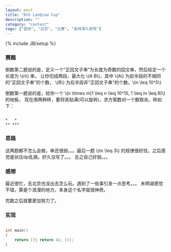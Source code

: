 ```yaml
---
layout: post
title: "6th LanQiao Cup"
description: ""
category: "contest"
tags: ["蓝桥", "北京", "比赛", "有待深入研究"]
---
```

{% include JB/setup %}

### 赛题

倒数第二题说的是，定义一个“正回文子串”为长度为奇数的回文串，然后给定一个长度为 \\(n\\) 串，
让你切成两段，最大化 \\(A B\\)，其中 \\(A\\) 为前半段的不相同的“正回文子串”的个数，
\\(B\\) 为后半段非“正回文子串”的个数。\\(n \\leq 10^5\\)

倒数第一题说的是，给你一个 \\(n \\times m(1 \\leq n \\leq 10^15, 1 \\leq m \\leq 6)\\) 的地板，
现在用两种砖，要将其贴满(可以旋转)，求方案数对一个数取余。砖如下：

```

*   *
** ***

```

### 思路

这两题都不怎么会做，串还很弱。。。最后一题 \\(m \\leq 3\\) 的规律很好找，之后感觉是状压dp乱搞，好久没写了。。。
总之自己好弱。。。

### 感想

最近很忙，去北京也没出去怎么玩。遇到了一些事引发一点思考。。。
未明湖感觉不错，算是个浪漫的地方。本身这个名字就很神奇。

完跪之后就要更加努力了。

### 实现

```cpp

int main()
{
	return []{ return 42; }();
}

```
